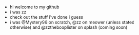 - hi welcome to my github
- i was zz
- check out the stuff i've done i guess
- i was @Mystery96 on scratch, @zz on meower (unless stated otherwise) and @zzthebooplister on splash (coming soon)

<!---
zzthebooplister/zzthebooplister is a ✨ special ✨ repository because its `README.md` (this file) appears on your GitHub profile.
You can click the Preview link to take a look at your changes.
--->
